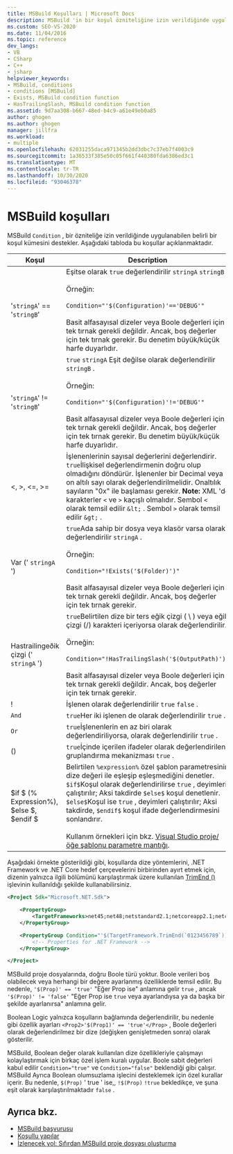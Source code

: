 ```yaml
---
title: MSBuild Koşulları | Microsoft Docs
description: MSBuild 'in bir koşul özniteliğine izin verildiğinde uygulanabilecek belirli bir koşul kümesini nasıl desteklediğini öğrenin.
ms.custom: SEO-VS-2020
ms.date: 11/04/2016
ms.topic: reference
dev_langs:
- VB
- CSharp
- C++
- jsharp
helpviewer_keywords:
- MSBuild, conditions
- conditions [MSBuild]
- Exists, MSBuild condition function
- HasTrailingSlash, MSBuild condition function
ms.assetid: 9d7aa308-b667-48ed-b4c9-a61e49eb0a85
author: ghogen
ms.author: ghogen
manager: jillfra
ms.workload:
- multiple
ms.openlocfilehash: 62031255daca971345b2dd3dbc7c37eb7f4003c9
ms.sourcegitcommit: 1a36533f385e50c05f661f440380fda6386ed3c1
ms.translationtype: MT
ms.contentlocale: tr-TR
ms.lasthandoff: 10/30/2020
ms.locfileid: "93046378"
---
```

# <a name="msbuild-conditions"></a>MSBuild koşulları

MSBuild `Condition` , bir özniteliğe izin verildiğinde uygulanabilen belirli bir koşul kümesini destekler. Aşağıdaki tabloda bu koşullar açıklanmaktadır.

|Koşul|Description|
|---------------|-----------------|
|'`stringA`' == '`stringB`'|Eşitse olarak `true` değerlendirilir `stringA` `stringB` .<br /><br /> Örneğin:<br /><br /> `Condition="'$(Configuration)'=='DEBUG'"`<br /><br /> Basit alfasayısal dizeler veya Boole değerleri için tek tırnak gerekli değildir. Ancak, boş değerler için tek tırnak gerekir. Bu denetim büyük/küçük harfe duyarlıdır.|
|'`stringA`' != '`stringB`'|`true` `stringA` Eşit değilse olarak değerlendirilir `stringB` .<br /><br /> Örneğin:<br /><br /> `Condition="'$(Configuration)'!='DEBUG'"`<br /><br /> Basit alfasayısal dizeler veya Boole değerleri için tek tırnak gerekli değildir. Ancak, boş değerler için tek tırnak gerekir. Bu denetim büyük/küçük harfe duyarlıdır.|
|\<, >, \<=, >=|İşlenenlerinin sayısal değerlerini değerlendirir. `true`İlişkisel değerlendirmenin doğru olup olmadığını döndürür. İşlenenler bir Decimal veya on altılı sayı olarak değerlendirilmelidir. Onaltılık sayıların "0x" ile başlaması gerekir. **Note:**  XML 'de karakterler `<` ve `>` kaçışlı olmalıdır. Sembol `<` olarak temsil edilir `&lt;` . Sembol `>` olarak temsil edilir `&gt;` .|
|Var (' `stringA` ')|`true`Ada sahip bir dosya veya klasör varsa olarak değerlendirilir `stringA` .<br /><br /> Örneğin:<br /><br /> `Condition="!Exists('$(Folder)')"`<br /><br /> Basit alfasayısal dizeler veya Boole değerleri için tek tırnak gerekli değildir. Ancak, boş değerler için tek tırnak gerekir.|
|Hastrailingeðik çizgi (' `stringA` ')|`true`Belirtilen dize bir ters eğik çizgi ( \\ ) veya eğik çizgi (/) karakteri içeriyorsa olarak değerlendirilir.<br /><br /> Örneğin:<br /><br /> `Condition="!HasTrailingSlash('$(OutputPath)')"`<br /><br /> Basit alfasayısal dizeler veya Boole değerleri için tek tırnak gerekli değildir. Ancak, boş değerler için tek tırnak gerekir.|
|!|İşlenen olarak değerlendirilir `true` `false` .|
|`And`|`true`Her iki işlenen de olarak değerlendirilir `true` .|
|`Or`|`true`İşlenenlerin en az biri olarak değerlendiriliyorsa, olarak değerlendirilir `true` .|
|()|`true`İçinde içerilen ifadeler olarak değerlendirilen gruplandırma mekanizması `true` .|
|$if $ (% Expression%), $else $, $endif $|Belirtilen `%expression%` özel şablon parametresinin dize değeri ile eşleşip eşleşmediğini denetler. `$if$`Koşul olarak değerlendirilirse `true` , deyimleri çalıştırılır; Aksi takdirde `$else$` koşul denetlenir. `$else$`Koşul ise `true` , deyimleri çalıştırılır; Aksi takdirde, `$endif$` koşul ifade değerlendirmesini sonlandırır.<br /><br /> Kullanım örnekleri için bkz. [Visual Studio proje/öğe şablonu parametre mantığı](https://stackoverflow.com/questions/6709057/visual-studio-project-item-template-parameter-logic).|

Aşağıdaki örnekte gösterildiği gibi, koşullarda dize yöntemlerini, .NET Framework ve .NET Core hedef çerçevelerini birbirinden ayırt etmek için, dizenin yalnızca ilgili bölümünü karşılaştırmak üzere kullanılan [TrimEnd ()](/dotnet/api/system.string.trimend) işlevinin kullanıldığı şekilde kullanabilirsiniz.

```xml
<Project Sdk="Microsoft.NET.Sdk">

    <PropertyGroup>
        <TargetFrameworks>net45;net48;netstandard2.1;netcoreapp2.1;netcoreapp3.1</TargetFrameworks>
    </PropertyGroup>

    <PropertyGroup Condition="'$(TargetFramework.TrimEnd(`0123456789`))' == 'net'">
        <!-- Properties for .NET Framework -->
    </PropertyGroup>

</Project>
```

MSBuild proje dosyalarında, doğru Boole türü yoktur. Boole verileri boş olabilecek veya herhangi bir değere ayarlanmış özelliklerde temsil edilir. Bu nedenle, `'$(Prop)' == 'true'` "Eğer Prop ise" anlamına gelir `true` , ancak `'$(Prop)' != 'false'` "Eğer Prop ise `true` veya ayarlandıysa ya da başka bir şekilde ayarlanırsa" anlamına gelir.

Boolean Logic yalnızca koşulların bağlamında değerlendirilir, bu nedenle gibi özellik ayarları `<Prop2>'$(Prop1)' == 'true'</Prop>` , Boole değerleri olarak değerlendirilmez bir dize (değişken genişletmeden sonra) olarak gösterilir.  

MSBuild, Boolean değer olarak kullanılan dize özellikleriyle çalışmayı kolaylaştırmak için birkaç özel işlem kuralı uygular. Boole sabit değerleri kabul edilir `Condition="true"` ve `Condition="false"` beklendiği gibi çalışır. MSBuild Ayrıca Boolean olumsuzlama işlecini desteklemek için özel kurallar içerir. Bu nedenle, `$(Prop)` ' true ' ise,, `!$(Prop)` `!true` bekledikçe, ve şuna eşit olarak karşılaştırılmaktadır `false` .

## <a name="see-also"></a>Ayrıca bkz.

- [MSBuild başvurusu](../msbuild/msbuild-reference.md)
- [Koşullu yapılar](../msbuild/msbuild-conditional-constructs.md)
- [İzlenecek yol: Sıfırdan MSBuild proje dosyası oluşturma](../msbuild/walkthrough-creating-an-msbuild-project-file-from-scratch.md)
